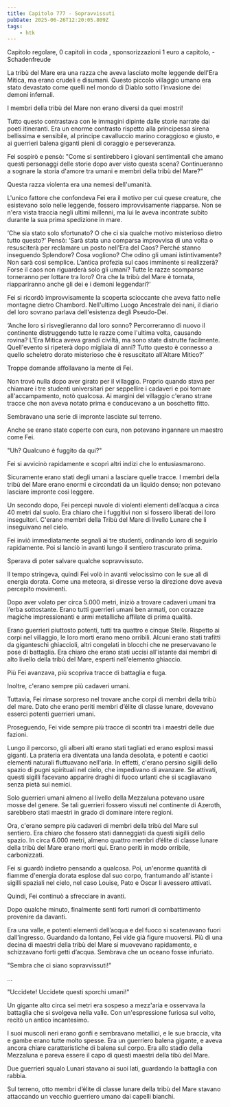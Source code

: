```yaml
---
title: Capitolo 777 - Sopravvissuti
pubDate: 2025-06-26T12:20:05.809Z
tags:
    - htk
---
```



Capitolo regolare,
0 capitoli in coda ,
sponsorizzazioni 1 euro a capitolo,
-Schadenfreude


La tribù del Mare era una razza che aveva lasciato molte leggende dell'Era Mitica, ma erano crudeli e disumani. Questo piccolo villaggio umano era stato devastato come quelli nel mondo di Diablo sotto l’invasione dei demoni infernali.


I membri della tribù del Mare non erano diversi da quei mostri!


Tutto questo contrastava con le immagini dipinte dalle storie narrate dai poeti itineranti. Era un enorme contrasto rispetto alla principessa sirena bellissima e sensibile, al principe cavalluccio marino coraggioso e giusto, e ai guerrieri balena giganti pieni di coraggio e perseveranza.


Fei sospirò e pensò: "Come si sentirebbero i giovani sentimentali che amano questi personaggi delle storie dopo aver visto questa scena? Continueranno a sognare la storia d'amore tra umani e membri della tribù del Mare?"


Questa razza violenta era una nemesi dell'umanità.


L'unico fattore che confondeva Fei era il motivo per cui quese creature, che esistevano solo nelle leggende, fossero improvvisamente riapparse. Non se n'era vista traccia negli ultimi millenni, ma lui le aveva incontrate subito durante la sua prima spedizione in mare.


‘Che sia stato solo sfortunato? O che ci sia qualche motivo misterioso dietro tutto questo?’ Pensò: ‘Sarà stata una comparsa improvvisa di una volta o resusciterà per reclamare un posto nell’Era del Caos? Perché stanno inseguendo Splendore? Cosa vogliono? Che odino gli umani istintivamente? Non sarà così semplice.
L’antica profezia sul caos imminente si realizzerà? Forse il caos non riguarderà solo gli umani? Tutte le razze scomparse torneranno per lottare tra loro? Ora che la tribù del Mare è tornata, riappariranno anche gli dei e i demoni leggendari?’


Fei si ricordò improvvisamente la scoperta scioccante che aveva fatto nelle montagne dietro Chambord. Nell'ultimo Luogo Ancestrale dei nani, il diario del loro sovrano parlava dell'esistenza degli Pseudo-Dei.


‘Anche loro si risveglieranno dal loro sonno? Percorreranno di nuovo il continente distruggendo tutte le razze come l'ultima volta, causando rovina? L'Era Mitica aveva grandi civiltà, ma sono state distrutte facilmente. Quell'evento si ripeterà dopo migliaia di anni? Tutto questo è connesso a quello scheletro dorato misterioso che è resuscitato all'Altare Mitico?’


Troppe domande affollavano la mente di Fei.


Non trovò nulla dopo aver girato per il villaggio. Proprio quando stava per chiamare i tre studenti universitari per seppellire i cadaveri e poi tornare all'accampamento, notò qualcosa. Ai margini del villaggio c'erano strane tracce che non aveva notato prima e conducevano a un boschetto fitto.


Sembravano una serie di impronte lasciate sul terreno.


Anche se erano state coperte con cura, non potevano ingannare un maestro come Fei.


"Uh? Qualcuno è fuggito da qui?"


Fei si avvicinò rapidamente e scoprì altri indizi che lo entusiasmarono.


Sicuramente erano stati degli umani a lasciare quelle tracce. I membri della tribù del Mare erano enormi e circondati da un liquido denso; non potevano lasciare impronte così leggere.


Un secondo dopo, Fei percepì nuvole di violenti elementi dell’acqua a circa 40 metri dal suolo. Era chiaro che i fuggitivi non si fossero liberati dei loro inseguitori. C'erano membri della Tribù del Mare di livello Lunare che li inseguivano nel cielo.


Fei inviò immediatamente segnali ai tre studenti, ordinando loro di seguirlo rapidamente. Poi si lanciò in avanti lungo il sentiero trascurato prima.


Sperava di poter salvare qualche sopravvissuto.


Il tempo stringeva, quindi Fei volò in avanti velocissimo con le sue ali di energia dorata. Come una meteora, si diresse verso la direzione dove aveva percepito movimenti.


Dopo aver volato per circa 5.000 metri, iniziò a trovare cadaveri umani tra l’erba sottostante. Erano tutti guerrieri umani ben armati, con corazze magiche impressionanti e armi metalliche affilate di prima qualità.


Erano guerrieri piuttosto potenti, tutti tra quattro e cinque Stelle. Rispetto ai corpi nel villaggio, le loro morti erano meno orribili. Alcuni erano stati trafitti da giganteschi ghiaccioli, altri congelati in blocchi che ne preservavano le pose di battaglia. Era chiaro che erano stati uccisi all'istante dai membri di alto livello della tribù del Mare, esperti nell'elemento ghiaccio.


Più Fei avanzava, più scopriva tracce di battaglia e fuga.


Inoltre, c'erano sempre più cadaveri umani.


Tuttavia, Fei rimase sorpreso nel trovare anche corpi di membri della tribù del mare. Dato che erano periti membri d’élite di classe lunare, dovevano esserci potenti guerrieri umani.


Proseguendo, Fei vide sempre più tracce di scontri tra i maestri delle due fazioni.


Lungo il percorso, gli alberi alti erano stati tagliati ed erano esplosi massi giganti. La prateria era diventata una landa desolata, e potenti e caotici elementi naturali fluttuavano nell'aria. In effetti, c'erano persino sigilli dello spazio di pugni spirituali nel cielo, che impedivano di avanzare. Se attivati, questi sigilli facevano apparire draghi di fuoco urlanti che si scagliavano senza pietà sui nemici.


Solo guerrieri umani almeno al livello della Mezzaluna potevano usare mosse del genere. Se tali guerrieri fossero vissuti nel continente di Azeroth, sarebbero stati maestri in grado di dominare intere regioni.


Ora, c'erano sempre più cadaveri di membri della tribù del Mare sul sentiero. Era chiaro che fossero stati danneggiati da questi sigilli dello spazio. In circa 6.000 metri, almeno quattro membri d’élite di classe lunare della tribù del Mare erano morti qui. Erano periti in modo orribile, carbonizzati.


Fei si guardò indietro pensando a qualcosa. Poi, un'enorme quantità di fiamme d'energia dorata esplose dal suo corpo, frantumando all'istante i sigilli spaziali nel cielo, nel caso Louise, Pato e Oscar li avessero attivati.


Quindi, Fei continuò a sfrecciare in avanti.


Dopo qualche minuto, finalmente sentì forti rumori di combattimento provenire da davanti.


Era una valle, e potenti elementi dell’acqua e del fuoco si scatenavano fuori dall'ingresso. Guardando da lontano, Fei vide già figure muoversi. Più di una decina di maestri della tribù del Mare si muovevano rapidamente, e schizzavano forti getti d’acqua. Sembrava che un oceano fosse infuriato.


"Sembra che ci siano sopravvissuti!"


…


"Uccidete! Uccidete questi sporchi umani!"


Un gigante alto circa sei metri era sospeso a mezz'aria e osservava la battaglia che si svolgeva nella valle. Con un'espressione furiosa sul volto, recitò un antico incantesimo.


I suoi muscoli neri erano gonfi e sembravano metallici, e le sue braccia, vita e gambe erano tutte molto spesse. Era un guerriero balena gigante, e aveva ancora chiare caratteristiche di balena sul corpo. Era allo stadio della Mezzaluna e pareva essere il capo di questi maestri della tibù del Mare.


Due guerrieri squalo Lunari stavano ai suoi lati, guardando la battaglia con rabbia.


Sul terreno, otto membri d’élite di classe lunare della tribù del Mare stavano attaccando un vecchio guerriero umano dai capelli bianchi.

